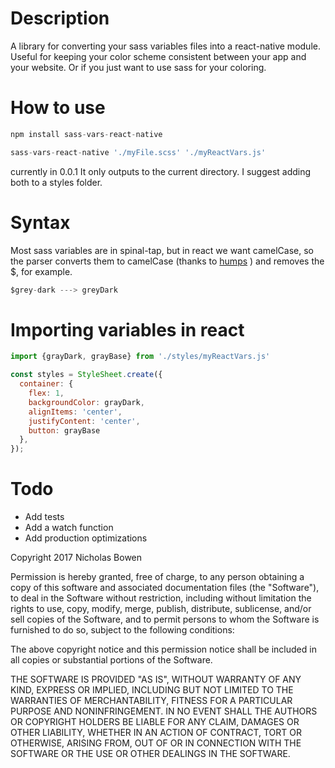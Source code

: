 
# Description

A library for converting your sass variables files into a react-native module. Useful for keeping your color scheme consistent between your app and your website. Or if you just want to use sass for your coloring.

# How to use

```js
npm install sass-vars-react-native

sass-vars-react-native './myFile.scss' './myReactVars.js'
```

currently in 0.0.1 It only outputs to the current directory. I suggest adding both to a styles folder. 

# Syntax

Most sass variables are in spinal-tap, but in react we want camelCase, so the parser converts them to camelCase (thanks to [humps](https://github.com/domchristie/humps) ) and removes the $, for example. 
```js
$grey-dark ---> greyDark
```

# Importing variables in react

```js
import {grayDark, grayBase} from './styles/myReactVars.js'

const styles = StyleSheet.create({
  container: {
    flex: 1,
    backgroundColor: grayDark,
    alignItems: 'center',
    justifyContent: 'center',
    button: grayBase
  },
});

```

# Todo

* Add tests
* Add a watch function
* Add production optimizations


Copyright 2017 Nicholas Bowen

Permission is hereby granted, free of charge, to any person obtaining a copy of this software and associated documentation files (the "Software"), to deal in the Software without restriction, including without limitation the rights to use, copy, modify, merge, publish, distribute, sublicense, and/or sell copies of the Software, and to permit persons to whom the Software is furnished to do so, subject to the following conditions:

The above copyright notice and this permission notice shall be included in all copies or substantial portions of the Software.

THE SOFTWARE IS PROVIDED "AS IS", WITHOUT WARRANTY OF ANY KIND, EXPRESS OR IMPLIED, INCLUDING BUT NOT LIMITED TO THE WARRANTIES OF MERCHANTABILITY, FITNESS FOR A PARTICULAR PURPOSE AND NONINFRINGEMENT. IN NO EVENT SHALL THE AUTHORS OR COPYRIGHT HOLDERS BE LIABLE FOR ANY CLAIM, DAMAGES OR OTHER LIABILITY, WHETHER IN AN ACTION OF CONTRACT, TORT OR OTHERWISE, ARISING FROM, OUT OF OR IN CONNECTION WITH THE SOFTWARE OR THE USE OR OTHER DEALINGS IN THE SOFTWARE.